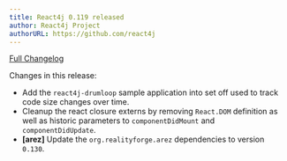 ```yaml
---
title: React4j 0.119 released
author: React4j Project
authorURL: https://github.com/react4j
---
```


[Full Changelog](https://github.com/react4j/react4j/compare/v0.118...v0.119)

Changes in this release:

* Add the `react4j-drumloop` sample application into set off used to track code size changes over time.
* Cleanup the react closure externs by removing `React.DOM` definition as well as historic parameters to
  `componentDidMount` and `componentDidUpdate`.
* **\[arez\]** Update the `org.realityforge.arez` dependencies to version `0.130`.
